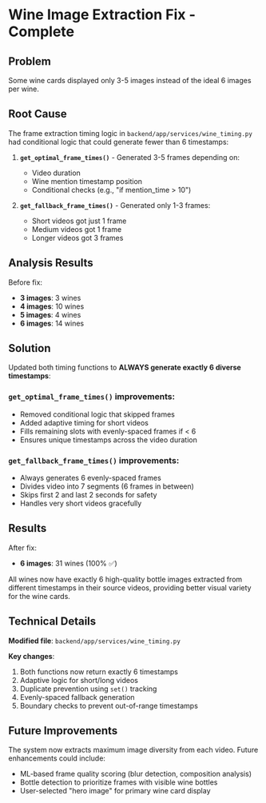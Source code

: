 # Wine Image Extraction Fix - Complete

## Problem
Some wine cards displayed only 3-5 images instead of the ideal 6 images per wine.

## Root Cause
The frame extraction timing logic in `backend/app/services/wine_timing.py` had conditional logic that could generate fewer than 6 timestamps:

1. **`get_optimal_frame_times()`** - Generated 3-5 frames depending on:
   - Video duration
   - Wine mention timestamp position
   - Conditional checks (e.g., "if mention_time > 10")

2. **`get_fallback_frame_times()`** - Generated only 1-3 frames:
   - Short videos got just 1 frame
   - Medium videos got 1 frame
   - Longer videos got 3 frames

## Analysis Results
Before fix:
- **3 images**: 3 wines
- **4 images**: 10 wines
- **5 images**: 4 wines  
- **6 images**: 14 wines

## Solution
Updated both timing functions to **ALWAYS generate exactly 6 diverse timestamps**:

### `get_optimal_frame_times()` improvements:
- Removed conditional logic that skipped frames
- Added adaptive timing for short videos
- Fills remaining slots with evenly-spaced frames if < 6
- Ensures unique timestamps across the video duration

### `get_fallback_frame_times()` improvements:
- Always generates 6 evenly-spaced frames
- Divides video into 7 segments (6 frames in between)
- Skips first 2 and last 2 seconds for safety
- Handles very short videos gracefully

## Results
After fix:
- **6 images**: 31 wines (100% ✅)

All wines now have exactly 6 high-quality bottle images extracted from different timestamps in their source videos, providing better visual variety for the wine cards.

## Technical Details

**Modified file**: `backend/app/services/wine_timing.py`

**Key changes**:
1. Both functions now return exactly 6 timestamps
2. Adaptive logic for short/long videos
3. Duplicate prevention using `set()` tracking
4. Evenly-spaced fallback generation
5. Boundary checks to prevent out-of-range timestamps

## Future Improvements
The system now extracts maximum image diversity from each video. Future enhancements could include:
- ML-based frame quality scoring (blur detection, composition analysis)
- Bottle detection to prioritize frames with visible wine bottles
- User-selected "hero image" for primary wine card display

